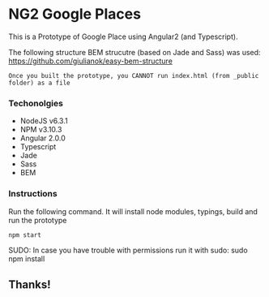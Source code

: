 # NG2 Google Places

This is a Prototype of Google Place using Angular2 (and Typescript).

The following structure BEM strucutre (based on Jade and Sass) was used:
https://github.com/giulianok/easy-bem-structure

`Once you built the prototype, you CANNOT run index.html (from _public folder) as a file`

### Techonolgies
* NodeJS v6.3.1
* NPM v3.10.3
* Angular 2.0.0
* Typescript
* Jade
* Sass
* BEM

### Instructions

Run the following command. It will install node modules, typings, build and run the prototype
```sh
npm start
```

SUDO: In case you have trouble with permissions run it with sudo: sudo npm install

## Thanks!